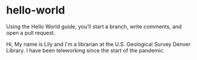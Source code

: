 # hello-world
Using the Hello World guide, you’ll start a branch, write comments, and open a pull request.


Hi,
My name is Lily and I'm a librarian at the U.S. Geological Survey Denver Library. 
I have been teleworking since the start of the pandemic.

